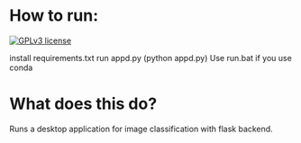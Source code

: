 # How to run:

[![GPLv3 license](https://img.shields.io/badge/License-GPLv3-blue.svg)](http://perso.crans.org/besson/LICENSE.html)

install requirements.txt
run appd.py (python appd.py)
Use run.bat if you use conda

# What does this do?
Runs a desktop application for image classification with flask backend.
